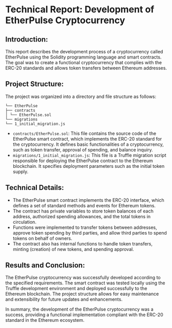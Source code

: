 # Technical Report: Development of EtherPulse Cryptocurrency

## Introduction:
This report describes the development process of a cryptocurrency called EtherPulse using the Solidity programming language and smart contracts. The goal was to create a functional cryptocurrency that complies with the ERC-20 standards and allows token transfers between Ethereum addresses.

## Project Structure:
The project was organized into a directory and file structure as follows:

```
└── EtherPulse
├── contracts
│ └── EtherPulse.sol
└── migrations
└── 1_initial_migration.js
```


- `contracts/EtherPulse.sol`: This file contains the source code of the EtherPulse smart contract, which implements the ERC-20 standard for the cryptocurrency. It defines basic functionalities of a cryptocurrency, such as token transfer, approval of spending, and balance inquiry.
- `migrations/1_initial_migration.js`: This file is a Truffle migration script responsible for deploying the EtherPulse contract to the Ethereum blockchain. It specifies deployment parameters such as the initial token supply.

## Technical Details:
- The EtherPulse smart contract implements the ERC-20 interface, which defines a set of standard methods and events for Ethereum tokens.
- The contract has private variables to store token balances of each address, authorized spending allowances, and the total tokens in circulation.
- Functions were implemented to transfer tokens between addresses, approve token spending by third parties, and allow third parties to spend tokens on behalf of owners.
- The contract also has internal functions to handle token transfers, minting (creation) of new tokens, and spending approval.

## Results and Conclusion:
The EtherPulse cryptocurrency was successfully developed according to the specified requirements. The smart contract was tested locally using the Truffle development environment and deployed successfully to the Ethereum blockchain. The project structure allows for easy maintenance and extensibility for future updates and enhancements.

In summary, the development of the EtherPulse cryptocurrency was a success, providing a functional implementation compliant with the ERC-20 standard in the Ethereum ecosystem.
